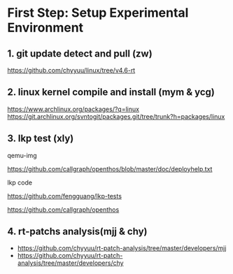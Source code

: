 # First Step: Setup Experimental Environment

## 1. git update detect  and pull (zw)

https://github.com/chyyuu/linux/tree/v4.6-rt


## 2. linux kernel compile and install (mym & ycg)

https://www.archlinux.org/packages/?q=linux
https://git.archlinux.org/svntogit/packages.git/tree/trunk?h=packages/linux

## 3. lkp test (xly)

qemu-img 

https://github.com/callgraph/openthos/blob/master/doc/deployhelp.txt

lkp code 

https://github.com/fengguang/lkp-tests

https://github.com/callgraph/openthos

## 4. rt-patchs analysis(mjj & chy)

- https://github.com/chyyuu/rt-patch-analysis/tree/master/developers/mjj
- https://github.com/chyyuu/rt-patch-analysis/tree/master/developers/chy

